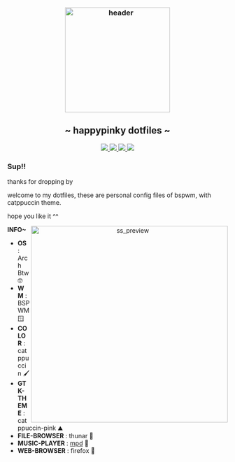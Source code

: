 <h3 align="center">
	<img src="https://github.com/moonlight-coffee.png"  height="240" alt="header"/><br/></h3>

<h2 align="center"> ~ happypinky dotfiles ~ </h2>

<div align="center">
    <p></p>
    <a href="https://github.com/moonlight-coffe/happypinky/stargazers">
        <img src="https://img.shields.io/github/stars/moonlight-coffee/happypinky?colorA=141414&colorB=bb9af7&style=for-the-badge">
    </a>
    <a href="https://github.com/moonlight-coffee/my-first-try-to-rice/network/members/">
        <img src="https://badges.pufler.dev/updated/moonlight-coffee/happypinky?style=for-the-badge&color=141414&logoColor=white&labelColor=d0dc8e">
    <a href="https://github.com/moonlight-coffe/my-first-try-to-rice">
    	<img src="https://img.shields.io/github/repo-size/moonlight-coffee/happypinky?colorA=141414&colorB=e2c47e&label=size&style=for-the-badge">
    </a>
    <a href="https://github.com/saimoomedits/levuaska/blob/main/LICENSE">
    	<img src="https://img.shields.io/github/license/moonlight-coffee/happypinky?colorA=141414&colorB=c06d44&style=for-the-badge&logoColor=white">
    </a>
</div>
	    
### Sup!!

thanks for dropping by 
	
welcome to my dotfiles, these are personal config files of bspwm, with catppuccin theme. 
	
hope you like it ^^
	

	
<p align="center">
	<img src="https://user-images.githubusercontent.com/98967930/155154361-a3abd8c2-12c3-4569-87c4-06516d52f2c2.png" alt="ss_preview" align="right" width="450px">
	</p>

	
**INFO~**
	
- **OS** : Arch Btw 🤓 
- **WM** : BSPWM 🪟 
- **COLOR** : catppuccin 🖌️ 
- **GTK-THEME** : catppuccin-pink ⛰️ 
- **FILE-BROWSER** : thunar 🦾 
- **MUSIC-PLAYER** : [mpd](https://www.musicpd.org/) 🎵
- **WEB-BROWSER** : firefox 🦊 

<!-- ## Screenshots 🖼️ -->


